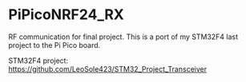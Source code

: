 # PiPicoNRF24_RX
RF communication for final project. This is a port of my STM32F4 last project to the Pi Pico board.

STM32F4 project: 
https://github.com/LeoSole423/STM32_Project_Transceiver
